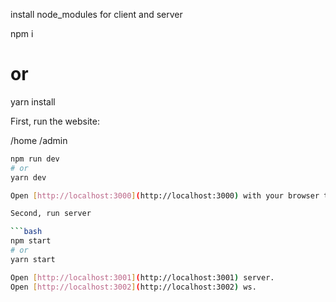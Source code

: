 install node_modules for client and server

npm i

# or

yarn install

First, run the website:

/home
/admin

````bash
npm run dev
# or
yarn dev

Open [http://localhost:3000](http://localhost:3000) with your browser to see the result.

Second, run server

```bash
npm start
# or
yarn start

Open [http://localhost:3001](http://localhost:3001) server.
Open [http://localhost:3002](http://localhost:3002) ws.
